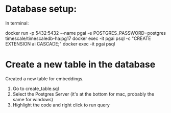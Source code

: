 # Database setup:
In terminal:

docker run -p 5432:5432 --name pgai -e POSTGRES_PASSWORD=postgres timescale/timescaledb-ha:pg17
docker exec -it pgai psql -c "CREATE EXTENSION ai CASCADE;"
docker exec -it pgai psql

# Create a new table in the database
Created a new table for embeddings. 

1. Go to create_table.sql
2. Select the Postgres Server (it's at the bottom for mac, probably the same for windows)
3. Highlight the code and right click to run query